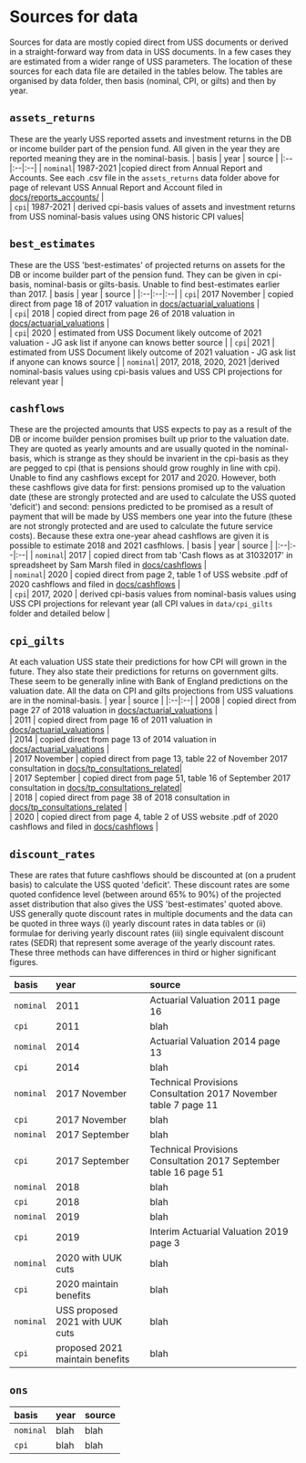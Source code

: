 # Sources for data

Sources for data are mostly copied direct from USS documents or derived in a straight-forward way from data in USS documents. In a few cases they are estimated from a wider range of USS parameters. 
The location of these sources for each data file are detailed in the tables below. 
The tables are organised by data folder, then basis (nominal, CPI, or gilts) and then by year.


## `assets_returns`
These are the yearly USS reported assets and investment returns in the DB or income builder part of the pension fund. All given in the year they are reported meaning they are in the nominal-basis. 
| basis | year | source |
|:--|:--|:--| 
| `nominal`| 1987-2021 |copied direct from Annual Report and Accounts. See each .csv file in the `assets_returns` data folder above for page of relevant USS Annual Report and Account filed in [docs/reports_accounts/](https://github.com/SussexUCU/USS/tree/main/docs/reports_accounts 'report_accounts') |   
| `cpi`| 1987-2021 | derived cpi-basis values of assets and investment returns from USS nominal-basis values using ONS historic CPI values|   


## `best_estimates`
These are the USS 'best-estimates' of projected returns on assets for the DB or income builder part of the pension fund. They can be given in cpi-basis, nominal-basis or gilts-basis. Unable to find best-estimates earlier than 2017.
| basis | year | source |
|:--|:--|:--| 
| `cpi`| 2017 November | copied direct from page 18 of 2017 valuation in [docs/actuarial_valuations](https://github.com/SussexUCU/USS/tree/main/docs/actuarial_valuations "valuations") |  
| `cpi`| 2018 | copied direct from page 26 of 2018 valuation in [docs/actuarial_valuations](https://github.com/SussexUCU/USS/tree/main/docs/actuarial_valuations "2017 valuation") |   
| `cpi`| 2020 | estimated from USS Document likely outcome of 2021 valuation - JG ask list if anyone can knows better source | 
| `cpi`| 2021 | estimated from USS Document likely outcome of 2021 valuation - JG ask list if anyone can knows source | 
| `nominal`| 2017, 2018, 2020, 2021 |derived nominal-basis values using cpi-basis values and USS CPI projections for relevant year | 


## `cashflows`
These are the projected amounts that USS expects to pay as a result of the DB or income builder pension promises built up prior to the valuation date. They are quoted as yearly amounts and are usually quoted in the nominal-basis, which is strange as they should be invarient in the cpi-basis as they are pegged to cpi (that is pensions should grow roughly in line with cpi). Unable to find any cashflows except for 2017 and 2020. However, both these cashflows give data for first: pensions promised up to the valuation date (these are strongly protected and are used to calculate the USS quoted 'deficit') and second: pensions predicted to be promised as a result of payment that will be made by USS members one year into the future (these are not strongly protected and are used to calculate the future service costs). Because these extra one-year ahead cashflows are given it is possible to estimate 2018 and 2021 casfhlows. 
| basis | year | source |
|:--|:--|:--| 
| `nominal`| 2017 | copied direct from tab 'Cash flows as at 31032017' in spreadsheet by Sam Marsh filed in [docs/cashflows](https://github.com/SussexUCU/USS/tree/main/docs/cashflows 'cashflows') |   
| `nominal`| 2020 | copied direct from page 2, table 1 of USS website .pdf of 2020 cashflows and filed in [docs/cashflows](https://github.com/SussexUCU/USS/tree/main/docs/cashflows 'cashflows') |   
| `cpi`| 2017, 2020 | derived cpi-basis values from nominal-basis values using USS CPI projections for relevant year (all CPI values in `data/cpi_gilts` folder and detailed below |   

## `cpi_gilts`
At each valuation USS state their predictions for how CPI will grown in the future. They also state their predictions for returns on government gilts. These seem to be generally inline with Bank of England predictions on the valuation date. All the data on CPI and gilts projections from USS valuations are in the nominal-basis.
| year | source |
|:--|:--| 
| 2008 | copied direct from page 27 of 2018 valuation in [docs/actuarial_valuations](https://github.com/SussexUCU/USS/tree/main/docs/actuarial_valuations "valuations") |   
| 2011 | copied direct from page 16 of 2011 valuation in [docs/actuarial_valuations](https://github.com/SussexUCU/USS/tree/main/docs/actuarial_valuations "valuations") |   
| 2014 | copied direct from page 13 of 2014 valuation in [docs/actuarial_valuations](https://github.com/SussexUCU/USS/tree/main/docs/actuarial_valuations "valuations") |   
| 2017 November | copied direct from page 13, table 22 of November 2017 consultation in [docs/tp_consultations_related](https://github.com/SussexUCU/USS/tree/main/docs/tp_consultations_related "consultations")|   
| 2017 September | copied direct from page 51, table 16 of September 2017 consultation in [docs/tp_consultations_related](https://github.com/SussexUCU/USS/tree/main/docs/tp_consultations_related "consultations")|   
| 2018 | copied direct from page 38 of 2018 consultation in [docs/tp_consultations_related](https://github.com/SussexUCU/USS/tree/main/docs/tp_consultations_related "consultations") |   
| 2020 | copied direct from page 4, table 2 of USS website .pdf of 2020 cashflows and filed in [docs/cashflows](https://github.com/SussexUCU/USS/tree/main/docs/cashflows 'cashflows') |   

## `discount_rates`

These are rates that future cashflows should be discounted at (on a prudent basis) to calculate the USS quoted 'deficit'. These discount rates are some quoted confidence level (between around 65% to 90%) of the projected asset distribution that also gives the USS 'best-estimates' quoted above. USS generally quote discount rates in multiple documents and the data can be quoted in three ways (i) yearly discount rates in data tables or (ii) formulae for deriving yearly discount rates (iii) single equivalent discount rates (SEDR) that represent some average of the yearly discount rates. These three methods can have differences in third or higher significant figures. 

| basis | year | source |
|:--|:--|:--| 
| `nominal`| 2011 |Actuarial Valuation 2011 page 16 |   
| `cpi`| 2011 | blah|   
| `nominal`| 2014 | Actuarial Valuation 2014 page 13|   
| `cpi`| 2014 | blah|   
| `nominal`| 2017 November |Technical Provisions Consultation 2017 November table 7 page 11 |   
| `cpi`| 2017 November | blah|   
| `nominal`| 2017 September |blah |   
| `cpi`| 2017 September | Technical Provisions Consultation 2017 September table 16 page 51|   
| `nominal`| 2018 |blah |   
| `cpi`| 2018 | blah|  
| `nominal`| 2019 |blah |   
| `cpi`| 2019 | Interim Actuarial Valuation 2019 page 3|
| `nominal`| 2020 with UUK cuts |blah |   
| `cpi`| 2020 maintain benefits | blah|
| `nominal`| USS proposed 2021 with UUK cuts |blah |   
| `cpi`| proposed 2021 maintain benefits | blah|



## `ons`
| basis | year | source |
|:--|:--|:--| 
| `nominal`| blah |blah |   
| `cpi`| blah | blah|   

